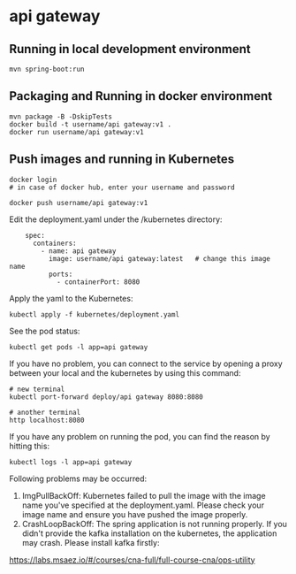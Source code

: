 # api gateway

## Running in local development environment

```
mvn spring-boot:run
```

## Packaging and Running in docker environment

```
mvn package -B -DskipTests
docker build -t username/api gateway:v1 .
docker run username/api gateway:v1
```

## Push images and running in Kubernetes

```
docker login 
# in case of docker hub, enter your username and password

docker push username/api gateway:v1
```

Edit the deployment.yaml under the /kubernetes directory:
```
    spec:
      containers:
        - name: api gateway
          image: username/api gateway:latest   # change this image name
          ports:
            - containerPort: 8080

```

Apply the yaml to the Kubernetes:
```
kubectl apply -f kubernetes/deployment.yaml
```

See the pod status:
```
kubectl get pods -l app=api gateway
```

If you have no problem, you can connect to the service by opening a proxy between your local and the kubernetes by using this command:
```
# new terminal
kubectl port-forward deploy/api gateway 8080:8080

# another terminal
http localhost:8080
```

If you have any problem on running the pod, you can find the reason by hitting this:
```
kubectl logs -l app=api gateway
```

Following problems may be occurred:

1. ImgPullBackOff:  Kubernetes failed to pull the image with the image name you've specified at the deployment.yaml. Please check your image name and ensure you have pushed the image properly.
1. CrashLoopBackOff: The spring application is not running properly. If you didn't provide the kafka installation on the kubernetes, the application may crash. Please install kafka firstly:

https://labs.msaez.io/#/courses/cna-full/full-course-cna/ops-utility

